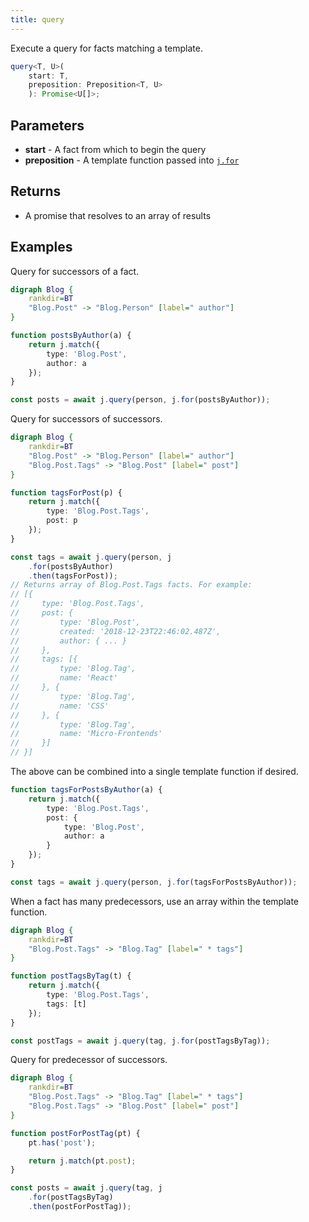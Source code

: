 ```yaml
---
title: query
---
```


Execute a query for facts matching a template.

```typescript
query<T, U>(
    start: T,
    preposition: Preposition<T, U>
    ): Promise<U[]>;
```

## Parameters

* **start** - A fact from which to begin the query
* **preposition** - A template function passed into [`j.for`](../for/)

## Returns

* A promise that resolves to an array of results

## Examples

Query for successors of a fact.

```dot
digraph Blog {
    rankdir=BT
    "Blog.Post" -> "Blog.Person" [label=" author"]
}
```

```typescript
function postsByAuthor(a) {
    return j.match({
        type: 'Blog.Post',
        author: a
    });
}

const posts = await j.query(person, j.for(postsByAuthor));
```

Query for successors of successors.

```dot
digraph Blog {
    rankdir=BT
    "Blog.Post" -> "Blog.Person" [label=" author"]
    "Blog.Post.Tags" -> "Blog.Post" [label=" post"]
}
```

```typescript
function tagsForPost(p) {
    return j.match({
        type: 'Blog.Post.Tags',
        post: p
    });
}

const tags = await j.query(person, j
    .for(postsByAuthor)
    .then(tagsForPost));
// Returns array of Blog.Post.Tags facts. For example:
// [{
//     type: 'Blog.Post.Tags',
//     post: {
//         type: 'Blog.Post',
//         created: '2018-12-23T22:46:02.487Z',
//         author: { ... }
//     },
//     tags: [{
//         type: 'Blog.Tag',
//         name: 'React'
//     }, {
//         type: 'Blog.Tag',
//         name: 'CSS'
//     }, {
//         type: 'Blog.Tag',
//         name: 'Micro-Frontends'
//     }]
// }]
```

The above can be combined into a single template function if desired.

```typescript
function tagsForPostsByAuthor(a) {
    return j.match({
        type: 'Blog.Post.Tags',
        post: {
            type: 'Blog.Post',
            author: a
        }
    });
}

const tags = await j.query(person, j.for(tagsForPostsByAuthor));
```

When a fact has many predecessors, use an array within the template function.

```dot
digraph Blog {
    rankdir=BT
    "Blog.Post.Tags" -> "Blog.Tag" [label=" * tags"]
}
```

```typescript
function postTagsByTag(t) {
    return j.match({
        type: 'Blog.Post.Tags',
        tags: [t]
    });
}

const postTags = await j.query(tag, j.for(postTagsByTag));
```

Query for predecessor of successors.

```dot
digraph Blog {
    rankdir=BT
    "Blog.Post.Tags" -> "Blog.Tag" [label=" * tags"]
    "Blog.Post.Tags" -> "Blog.Post" [label=" post"]
}
```

```typescript
function postForPostTag(pt) {
    pt.has('post');

    return j.match(pt.post);
}

const posts = await j.query(tag, j
    .for(postTagsByTag)
    .then(postForPostTag));
```